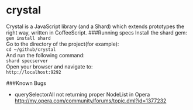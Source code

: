 crystal
=======
Crystal is a JavaScript library (and a Shard) which extends prototypes the right way, written in CoffeeScript.
###Running specs
Install the shard gem:       
`gem install shard`         
Go to the directory of the project(for example):       
`cd ~/github/crystal`    
And run the following command:    
`shard specserver`    
Open your browser and navigate to:     
`http://localhost:9292`

###Known Bugs

 *  querySelectorAll not returning proper NodeList in Opera     
 		http://my.opera.com/community/forums/topic.dml?id=1377232